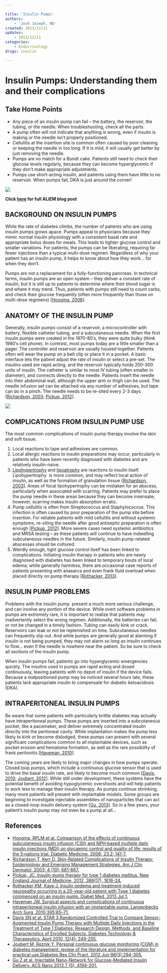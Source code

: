 ```yaml
---

title: 'Insulin Pumps'
authors:
    - 'Josh Joseph, MD'
created: 2013/12/11
updates:
    - 2013/12/11
categories:
    - Endocrinology
drugs: insulin

---
```



# Insulin Pumps: Understanding them and their complications

## Take Home Points

-   Any piece of an insulin pump can fail – the battery, the reservoir, the tubing, or the needle. When troubleshooting, check all the parts.
-   A pump often will not indicate that anything is wrong, even if insulin is leaking or the needle isn’t properly positioned.
-   Cellulitis at the insertion site is common often caused by poor cleaning or keeping the needle in too long. If it is mild, it will usually get better by just removing the needle.
-   Pumps are no match for a Bundt cake. Patients still need to check their glucose levels regularly, because they can become hyperglycemic if they don’t make appropriate adjustments.
-   Pumps use short-acting insulin, and patients using them have little to no reservoir. When pumps fail, DKA is just around the corner!

![](https://d2p53dh3qxfm0x.cloudfront.net/uploads/img/1jy/1/l/2fa8b5a2-0bff-53dc-bd2b-cdc6b86e3773/640.png)

**Click [here](http://academiclifeinem.com/insulin-pumps-understanding-them-and-complications/) for full ALiEM blog post**

## BACKGROUND ON INSULIN PUMPS

While the rate of diabetes climbs, the number of patients who are using insulin pumps grows apace. Pumps appeal to physicians because they mimic normal insulin physiology with a consistent basal rate and appropriate bolus doses for meals. This leads to tighter glucose control and smaller variations. For patients, the pumps can be liberating, requiring far fewer injections than a typical multi-dose regimen. Regardless of why your patient has an insulin pump, it helps to know about how they work… for when they don’t.

Pumps are not a replacement for a fully-functioning pancreas. In technical terms, insulin pumps are an open system – they deliver a constant rate of insulin, but it is still up to patients to determine where their blood sugar is and where it may trend. Thus, patients with pumps still need to count carbs, and check their glucose frequently (often more frequently than those on multi-dose regimens) \[[Hoogma, 2006](www.ncbi.nlm.nih.gov/pubmed/?term=16433711)\].

## ANATOMY OF THE INSULIN PUMP

Generally, insulin pumps consist of a reservoir, a microcontroller with battery, flexible catheter tubing, and a subcutaneous needle. When the first insulin pumps were created in the 1970-80′s, they were quite bulky (think 1980′s cell phone). In contrast, most pumps today are a little smaller than a pager. The controller and reservoir are usually housed together. Patients often will wear the pump on a belt clip or place it in a pocket. A basic interface lets the patient adjust the rate of insulin or select a pre-set. The insulins used are rapid acting, and the reservoir typically holds 200-300 units of insulin. The catheter is similar to most IV tubing (often smaller in diameter), and connects directly to the needle. Patients insert the needle into their abdominal wall, although the upper arm or thigh can be used. The needle infusion set can be attached via any number of adhesives, but tape can do in a pinch. The needle needs to be re-sited every 2-3 days \[[Richardson, 2003](http://www.ncbi.nlm.nih.gov/pubmed/?term=14507228); [Pickup, 2012](http://www.ncbi.nlm.nih.gov/pubmed/16912828)\].

![](https://d2p53dh3qxfm0x.cloudfront.net/uploads/img/1jy/1/l/92f4e72e-e416-5daa-bbcb-4f80be5dea84/640.png)

## COMPLICATIONS FROM INSULIN PUMP USE

The most common complications of insulin pump therapy involve the skin and soft tissue.

1.  Local reactions to tape and adhesives are common.
2.  Local allergic reactions to insulin preparations may occur, particularly in patients who have been recently diagnosed with diabetes and are relatively insulin-naive. 
3.  [Lipohypertrophy](http://academiclifeinem.com/insulin-pumps-understanding-them-and-complications/lump%20under%20the%20skin%20caused%20by%20accumulation%20of%20extra%20fat%20at%20the%20site%20of%20many%20subcutaneous%20injections%20of%20insulin) and [lipoatrophy](http://en.wikipedia.org/wiki/Lipoatrophy) are reactions to insulin itself. Lipohypertrophy  is more common, and may reflect local action of insulin, as well as the formation of granulation tissue \[[Richardson, 2003](http://www.ncbi.nlm.nih.gov/pubmed/?term=14507228)\]. Areas of focal lipohypertrophy can be mistaken for an abscess, particularly when associated with scarring. Patients may prefer to place the pump needle in these areas because they can become insensate; however, scarring makes insulin absorption erratic. 
4.  Pump cellulitis is often from Streptococcus and Staphylococcus. This infection is often caused by poor preparation of the pump site before insertion. For reliable patients with mild cellulitis and without systemic symptoms, re-siting the needle after good antiseptic preparation is often enough \[[Pickup, 2012](http://www.ncbi.nlm.nih.gov/pubmed/16912828)\]. More severe cases need systemic antibiotics and MRSA testing – as these patients will continue to have indwelling subcutaneous needles in the future. Similarly, insulin pump-related abscesses should be cultured.
5.  Weirdly enough, tight glucose control itself has been linked to complications. Initiating insulin therapy in patients who are newly diagnosed with diabetes has been linked to temporary bouts of local edema; while generally harmless, there are occasional case reports of patients presenting with anasarca and even frank fluid overload when placed directly on pump therapy \[[Rothacker, 2013](http://www.ncbi.nlm.nih.gov/pubmed/?term=23815567)\].

## INSULIN PUMP PROBLEMS

Problems with the insulin pump  present a much more serious challenge, and can involve any portion of the device. While overt software problems in pumps are extremely rare, it is important to realize that patients may inadvertently select the wrong regimen. Additionally, the batteries can fail, or not be changed in a timely fashion. Tubing can easily kink or crack. Reservoirs can leak or not be replenished on time. Subcutaneous needles can frequently slip out. And while pumps are generally good at alarming if insulin is not being pumped, they may not alarm so long as insulin continues to flow… even if the needle is nowhere near the patient. So be sure to check all sections of the insulin pump.

When insulin pumps fail, patients go into hyperglycemic emergencies quickly. The insulins used in pumps are rapid acting and dosed continuously, leaving patients with no depot of insulin if the device fails. Because a malpositioned pump may be noticed several hours late, these patients lack appropriate insulin to compensate for diabetic ketoacidosis (DKA).

## INTRAPERITONEAL INSULIN PUMPS

Be aware that some patients with particularly brittle diabetes may actually have intraperitoneal pumps. These pumps are inserted into a subcutaneous pocket, like a pacemaker, and deliver extremely concentrated insulin directly into the peritoneal cavity. While implantation makes the pump less likely to kink or become dislodged, these pumps can present with several significant complications common to all implantable devices, such as pocket erosion and hematoma formation, as well as the rare possibility of frank peritonitis \[[Haveman, 2010](http://www.ncbi.nlm.nih.gov/pubmed/19048281)\].

The coming years are likely to bring major changes in how pumps operate. Closed loop pumps, which include a continuous glucose sensor that is used to drive the basal insulin rate, are likely to become much common \[[Davis, 2010](http://www.ncbi.nlm.nih.gov/pubmed/?term=20210562); [Joubert, 2012](http://www.ncbi.nlm.nih.gov/pubmed/22209014)\]. While still under development, these systems have the potential benefit of avoiding hypoglycemic overshoots and will help patients to work less to manage their insulin therapy. As pumps continue shrinking, many more patients will present with implantable models. Some groups are beginning to investigate injectable assemblies of nanoparticles that can act as a closed-loop insulin delivery system \[[Gu, 2013](http://www.ncbi.nlm.nih.gov/pubmed/23638642)\]. So in a few years, your patient’s insulin pump may not even be a pump at all…

## References

-   [Hoogma, RPLM et al. Comparison of the effects of continuous subcutaneous insulin infusion (CSII) and NPH‐based multiple daily insulin injections (MDI) on glycaemic control and quality of life: results of the 5‐nations trial. Diabetic Medicine. 2006; 23.2: 141-7.](http://www.ncbi.nlm.nih.gov/pubmed/?term=16433711)
-   [Richardson T, Kerr D. Skin-Related Complications of Insulin Therapy: Epidemiology and Emerging Management Strategies. Am J Clin Dermatol, 2003; 4 (10): 661-667.](http://www.ncbi.nlm.nih.gov/pubmed/?term=14507228)
-   [Pickup, JC. Insulin-pump therapy for type 1 diabetes mellitus. New England Journal of Medicine, 2012, 366(17), 1616-24.](http://www.ncbi.nlm.nih.gov/pubmed/16912828)
-   [Rothacker KM, Kaye J. Insulin oedema and treatment-induced neuropathy occurring in a 20-year-old patient with Type 1 diabetes commenced on an insulin pump. Diabet Med. 2013 Jul 1.](http://www.ncbi.nlm.nih.gov/pubmed/?term=23815567)
-   [Haveman JW. Surgical aspects and complications of continuous intraperitoneal insulin infusion with an implantable pump. Langenbecks Arch Surg, 2010;395:65–71.](http://www.ncbi.nlm.nih.gov/pubmed/19048281)
-   [Davis SN et al. STAR 3 Randomized Controlled Trial to Compare Sensor-Augmented Insulin Pump Therapy with Multiple Daily Injections in the Treatment of Type 1 Diabetes: Research Design, Methods, and Baseline Characteristics of Enrolled Subjects. Diabetes Technology & Therapeutics. April 2010, 12(4): 249-255.](http://www.ncbi.nlm.nih.gov/pubmed/?term=20210562)
-   [Joubert M, Reznik Y. Personal continuous glucose monitoring (CGM) in diabetes management: review of the literature and implementation for practical use.Diabetes Res Clin Pract. 2012 Jun;96(3):294-305.](http://www.ncbi.nlm.nih.gov/pubmed/22209014)
-   [Gu Z et al. Injectable Nano-Network for Glucose-Mediated Insulin Delivery. ACS Nano 2013 7 (5), 4194-201.](http://www.ncbi.nlm.nih.gov/pubmed/23638642)
